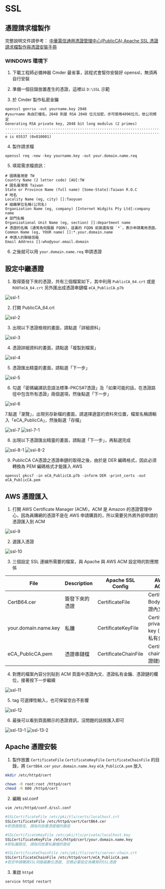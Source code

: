 # SSL

## 憑證請求檔製作

完整說明文件請參考：
[中華電信通用憑證管理中心(PublicCA) Apache SSL 憑證請求檔製作與憑證安裝手冊](../third-party/domain-name/Apache-CSR-and-INSTALL.pdf)

### WINDOWS 環境下

1. 下載工程師必備神器 Cmder 最省事，該程式會幫你安裝好 openssl，無須再自行安裝

2. 準備一個目錄放置產生的憑證，這裡以 `D:\SSL` 示範

3. 於 Cmder 製作私密金鑰

```
openssl genrsa -out yourname.key 2048
#yourname 為自訂檔名，2048 則是 RSA 2048 位元加密，亦可使用4096位元，依公司規定
Generating RSA private key, 2048 bit long modulus (2 primes)
.............................................................................................................................................+++++
............................................................................................................................................................................................+++++
e is 65537 (0x010001)
```

4. 製作請求檔

```
openssl req -new -key yourname.key -out your.domain.name.req
```

5. 填寫需求檔資訊：
```
# 國碼臺灣是 TW
Country Name (2 letter code) [AU]:TW
# 國名臺灣填 Taiwan
State or Province Name (full name) [Some-State]:Taiwan R.O.C
# 地名
Locality Name (eg, city) []:Taoyuan
# 組織單位名稱(公司名)
Organization Name (eg, company) [Internet Widgits Pty Ltd]:company name
# 部門名稱
Organizational Unit Name (eg, section) []:department name
# 憑證的名稱 (通常為伺服器 FQDN)，這裏的 FQDN 前面還有個 `*`，表示申請萬用憑證。
Common Name (eg, YOUR name) []:*.your.domain.name
# 申請人的聯絡信箱
Email Address []:who@your.email.domain    
```

6. 之後就可以用 `your.domain.name.req` 申請憑證

## 設定中繼憑證

1. 取得簽發下來的憑證，共有三個檔案如下，其中利用 `PublicCA_64.crt` 或是 `ROOTeCA_64.crt` 另外匯出成憑證串鏈檔 `eCA_PublicCA.p7b`

![ssl-1](./ssl/ssl-1.png "ssl-1")

2. 打開 PublicCA_64.crt

![ssl-2](./ssl/ssl-2.png "ssl-2")

3. 出現以下憑證檢視的畫面，請點選「詳細資料」

![ssl-3](./ssl/ssl-3.png "ssl-3")

4. 憑證詳細資料的畫面，請點選「複製到檔案」

![ssl-4](./ssl/ssl-4.png "ssl-4")

5. 憑證匯出精靈的畫面，請點選「下一步」

![ssl-5](./ssl/ssl-5.png "ssl-5")

6. 勾選「密碼編譯訊息語法標準-PKCS#7憑證」及「如果可能的話，在憑證路徑中包含所有憑證」兩個選項，然後點選「下一步」

![ssl-6](./ssl/ssl-6.png "ssl-6")

7.點選「瀏覽」，出現另存新檔的畫面，請選擇適當的資料夾位置，檔案名稱請輸入「eCA_PublicCA」，然後點選「存檔」

![ssl-7](./ssl/ssl-7.png "ssl-7")
![ssl-7-1](./ssl/ssl-7-1.png "ssl-7-1")

8. 出現以下憑證匯出精靈的畫面，請點選「下一步」，再點選完成

![ssl-8-1](./ssl/ssl-8-1.png "ssl-8-1")
![ssl-8-2](./ssl/ssl-8-2.png "ssl-8-2")

9. PublicCA CA憑證之憑證串鏈的取得之後，由於是 DER 編碼格式，因此必須轉換為 PEM 編碼格式才能匯入 AWS

```
openssl pkcs7 -in eCA_PublicCA.p7b -inform DER -print_certs -out eCA_PublicCA.pem
```

## AWS 憑證匯入

1. 打開 AWS Certificate Manager (ACM)，ACM 是 Amazon 的憑證管理中心，因為員購網的憑證不是在 AWS 申請購買的，所以需要另外將外部申請的憑證匯入到 ACM

![ssl-9](./ssl/ssl-9.png "ssl-9")

2. 選匯入憑證

![ssl-10](./ssl/ssl-10.png "ssl-10")

3. 三個設定 SSL 連線所需要的檔案，與 Apache 與 AWS ACM 設定時的對應關係

|    File               | Description         | Apache SSL Config    |AWS ACM                                 |
|-----------------------|---------------------|----------------------|----------------------------------------|
| CertB64.cer           | 簽發下來的憑證      | CertificateFile      | Certificate Body (憑證內文)            |
| your.domain.name.key  | 私鑰                | CertificateKeyFile   | Certificate private key (憑證私有金鑰) |
| eCA_PublicCA.pem      | 憑證串鏈檔          | CertificateChainFile | Certificate chain (憑證鏈)             |

4. 對應的檔案內容分別貼到 ACM 頁面中憑證內文、憑證私有金鑰、憑證鏈的欄位，接著按下一步繼續

![ssl-11](./ssl/ssl-11.png "ssl-11")

5. tag 可選擇性輸入，也可保留空白不影響

![ssl-12](./ssl/ssl-12.png "ssl-12")

6. 最後可以看到頁面顯示的憑證資訊，沒問題的話按匯入即可

![ssl-13-1](./ssl/ssl-13-1.png "ssl-13-1")
![ssl-13-2](./ssl/ssl-13-2.png "ssl-13-2")

## Apache 憑證安裝

1. 製作放置 `CertificateFile` `CertificateKeyFile` `CertificateChainFile` 的目錄，將 `CertB64.cer` `your.domain.name.key` `eCA_PublicCA.pem` 放入

```sh
mkdir /etc/httpd/cert
```

```sh
chown -R root:root /httpd/cert
chmod -R 600 /httpd/cert
```

2. 編輯 ssl.conf

```sh
vim /etc/httpd/conf.d/ssl.conf
```

```sh
#SSLCertificateFile /etc/pki/tls/certs/localhost.crt
SSLCertificateFile /etc/httpd/cert/CertB64.cer
#即憑證路徑, 請指向放置憑證檔的路徑 

#SSLCertificateKeyFile /etc/pki/tls/private/localhost.key
SSLCertificateKeyFile /etc/httpd/cert/your.domain.name.key
#即私鑰路徑, 請指向放置私鑰檔的路徑 

#SSLCertificateChainFile /etc/pki/tls/certs/server-chain.crt 
SSLCertificateChainFile /etc/httpd/cert/eCA_PublicCA.pem
#若您申請購買SSL伺服器數位憑證, 您務必要設定為購買的SSL憑證 
```

3. 重啟 `httpd`

```sh
service httpd restart
```